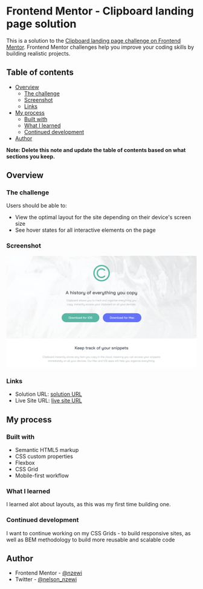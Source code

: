 # Frontend Mentor - Clipboard landing page solution

This is a solution to the [Clipboard landing page challenge on Frontend Mentor](https://www.frontendmentor.io/challenges/clipboard-landing-page-5cc9bccd6c4c91111378ecb9). Frontend Mentor challenges help you improve your coding skills by building realistic projects. 

## Table of contents

- [Overview](#overview)
  - [The challenge](#the-challenge)
  - [Screenshot](#screenshot)
  - [Links](#links)
- [My process](#my-process)
  - [Built with](#built-with)
  - [What I learned](#what-i-learned)
  - [Continued development](#continued-development)
- [Author](#author)


**Note: Delete this note and update the table of contents based on what sections you keep.**

## Overview

### The challenge

Users should be able to:

- View the optimal layout for the site depending on their device's screen size
- See hover states for all interactive elements on the page

### Screenshot

![Screenshot](./images/screenshot.png)

### Links

- Solution URL: [solution URL](https://github.com/nzewi/clipboard-landing-page)
- Live Site URL: [live site URL](https://nzewi.github.io/clipboard-landing-page)

## My process

### Built with

- Semantic HTML5 markup
- CSS custom properties
- Flexbox
- CSS Grid
- Mobile-first workflow

### What I learned

I learned alot about layouts, as this was my first time building one.

### Continued development

I want to continue working on my CSS Grids - to build responsive sites, as well as BEM methodology to build more reusable and scalable code


## Author

- Frontend Mentor - [@nzewi](https://www.frontendmentor.io/profile/nzewi)
- Twitter - [@nelson_nzewi](https://www.twitter.com/nelson_nzewi)